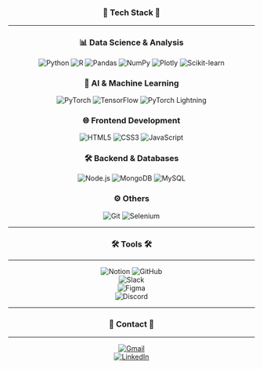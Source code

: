 <h3 align="center">🦾 Tech Stack 🦾</h3>

---

<div align="center">

### 📊 Data Science & Analysis
![Python](https://img.shields.io/badge/python-3776AB.svg?&style=for-the-badge&logo=python&logoColor=white&borderRadius=10) 
![R](https://img.shields.io/badge/R-276DC3.svg?&style=for-the-badge&logo=r&logoColor=white&borderRadius=10) 
![Pandas](https://img.shields.io/badge/pandas-150458.svg?&style=for-the-badge&logo=pandas&logoColor=white&borderRadius=10) 
![NumPy](https://img.shields.io/badge/numpy-013243.svg?&style=for-the-badge&logo=numpy&logoColor=white&borderRadius=10) 
![Plotly](https://img.shields.io/badge/plotly-3F4F75.svg?&style=for-the-badge&logo=plotly&logoColor=white&borderRadius=10) 
![Scikit-learn](https://img.shields.io/badge/scikitlearn-F7931E.svg?&style=for-the-badge&logo=scikitlearn&logoColor=white&borderRadius=10) 

### 🤖 AI & Machine Learning
![PyTorch](https://img.shields.io/badge/pytorch-EE4C2C.svg?&style=for-the-badge&logo=pytorch&logoColor=white&borderRadius=10) 
![TensorFlow](https://img.shields.io/badge/tensorflow-FF6F00.svg?&style=for-the-badge&logo=tensorflow&logoColor=white&borderRadius=10) 
![PyTorch Lightning](https://img.shields.io/badge/PyTorch_Lightning-792EE5.svg?&style=for-the-badge&logo=pytorch-lightning&logoColor=white&borderRadius=10)

### 🌐 Frontend Development
![HTML5](https://img.shields.io/badge/html5-E34F26.svg?&style=for-the-badge&logo=html5&logoColor=white&borderRadius=10) 
![CSS3](https://img.shields.io/badge/css3-1572B6.svg?&style=for-the-badge&logo=css3&logoColor=white&borderRadius=10) 
![JavaScript](https://img.shields.io/badge/javascript-F7DF1E.svg?&style=for-the-badge&logo=javascript&logoColor=white&borderRadius=10) 

### 🛠 Backend & Databases
![Node.js](https://img.shields.io/badge/Node.js-339933.svg?&style=for-the-badge&logo=node.js&logoColor=white&borderRadius=10) 
![MongoDB](https://img.shields.io/badge/MongoDB-47A248.svg?&style=for-the-badge&logo=mongodb&logoColor=white&borderRadius=10) 
![MySQL](https://img.shields.io/badge/mysql-4479A1.svg?&style=for-the-badge&logo=mysql&logoColor=white&borderRadius=10) 

### ⚙️ Others
![Git](https://img.shields.io/badge/git-F05032.svg?&style=for-the-badge&logo=git&logoColor=white&borderRadius=10) 
![Selenium](https://img.shields.io/badge/selenium-43B02A.svg?&style=for-the-badge&logo=selenium&logoColor=white&borderRadius=10) 

</div>

---

<h3 align="center">🛠️ Tools 🛠️</h3>

---

<div align="center">

![Notion](https://img.shields.io/badge/Notion-000000.svg?&style=for-the-badge&logo=notion&logoColor=white&borderRadius=10) 
![GitHub](https://img.shields.io/badge/GitHub-181717.svg?&style=for-the-badge&logo=github&logoColor=white&borderRadius=10)  
![Slack](https://img.shields.io/badge/Slack-4A154B.svg?&style=for-the-badge&logo=slack&logoColor=white&borderRadius=10)  
![Figma](https://img.shields.io/badge/Figma-F24E1E.svg?&style=for-the-badge&logo=figma&logoColor=white&borderRadius=10)  
![Discord](https://img.shields.io/badge/Discord-5865F2.svg?&style=for-the-badge&logo=discord&logoColor=white&borderRadius=10)  

</div>

---

<h3 align="center">📍 Contact 📍</h3>

---

<div align="center">

[![Gmail](https://img.shields.io/badge/Gmail-EA4335.svg?&style=for-the-badge&logo=gmail&logoColor=white&borderRadius=10)](mailto:choiyuna759@gmail.com)  
[![LinkedIn](https://img.shields.io/badge/LinkedIn-0A66C2.svg?&style=for-the-badge&logo=linkedin&logoColor=white&borderRadius=10)](https://www.linkedin.com/in/yeona785/)  

</div>
